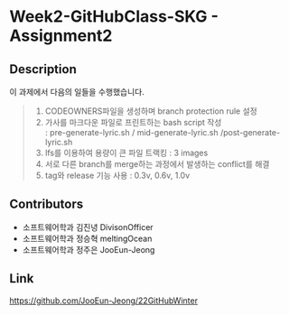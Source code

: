 # Week2-GitHubClass-SKG - Assignment2

## Description
이 과제에서 다음의 일들을 수행했습니다.
> 1. CODEOWNERS파일을 생성하며 branch protection rule 설정
> 2. 가사를 마크다운 파일로 프린트하는 bash script 작성  
: pre-generate-lyric.sh / mid-generate-lyric.sh /post-generate-lyric.sh
> 3. lfs를 이용하여 용량이 큰 파일 트랙킹 : 3 images
> 4. 서로 다른 branch를 merge하는 과정에서 발생하는 conflict를 해결
> 5. tag와 release 기능 사용 : 0.3v, 0.6v, 1.0v

## Contributors

- 소프트웨어학과 김진녕 DivisonOfficer
- 소프트웨어학과 정승혁 meltingOcean
- 소프트웨어학과 정주은 JooEun-Jeong

## Link

https://github.com/JooEun-Jeong/22GitHubWinter

